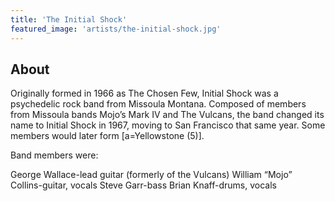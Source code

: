```yaml
---
title: 'The Initial Shock'
featured_image: 'artists/the-initial-shock.jpg'
---
```


## About

Originally formed in 1966 as The Chosen Few, Initial Shock was a psychedelic rock band from Missoula Montana. Composed of members from Missoula bands Mojo’s Mark IV and The Vulcans, the band changed its name to Initial Shock in 1967, moving to San Francisco that same year.
Some members would later form [a=Yellowstone (5)].

Band members were:

George Wallace-lead guitar (formerly of the Vulcans)
William “Mojo” Collins-guitar, vocals
Steve Garr-bass
Brian Knaff-drums, vocals

